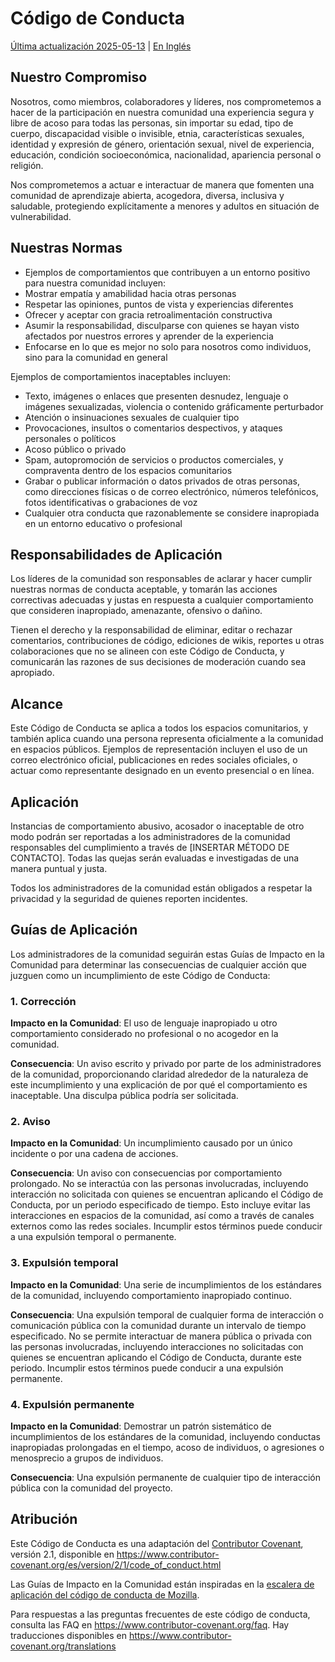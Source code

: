 # Código de Conducta

[Última actualización 2025-05-13][history] | [En Inglés](CODE_OF_CONDUCT.md)

## Nuestro Compromiso

Nosotros, como miembros, colaboradores y líderes, nos comprometemos a hacer de la participación en nuestra comunidad una experiencia segura y libre de acoso para todas las personas, sin importar su edad, tipo de cuerpo, discapacidad visible o invisible, etnia, características sexuales, identidad y expresión de género, orientación sexual, nivel de experiencia, educación, condición socioeconómica, nacionalidad, apariencia personal o religión.

Nos comprometemos a actuar e interactuar de manera que fomenten una comunidad de aprendizaje abierta, acogedora, diversa, inclusiva y saludable, protegiendo explícitamente a menores y adultos en situación de vulnerabilidad.

## Nuestras Normas

* Ejemplos de comportamientos que contribuyen a un entorno positivo para nuestra comunidad incluyen:
* Mostrar empatía y amabilidad hacia otras personas
* Respetar las opiniones, puntos de vista y experiencias diferentes
* Ofrecer y aceptar con gracia retroalimentación constructiva
* Asumir la responsabilidad, disculparse con quienes se hayan visto afectados por nuestros errores y aprender de la experiencia
* Enfocarse en lo que es mejor no solo para nosotros como individuos, sino para la comunidad en general

Ejemplos de comportamientos inaceptables incluyen:

* Texto, imágenes o enlaces que presenten desnudez, lenguaje o imágenes sexualizadas, violencia o contenido gráficamente perturbador
* Atención o insinuaciones sexuales de cualquier tipo
* Provocaciones, insultos o comentarios despectivos, y ataques personales o políticos
* Acoso público o privado
* Spam, autopromoción de servicios o productos comerciales, y compraventa dentro de los espacios comunitarios
* Grabar o publicar información o datos privados de otras personas, como direcciones físicas o de correo electrónico, números telefónicos, fotos identificativas o grabaciones de voz
* Cualquier otra conducta que razonablemente se considere inapropiada en un entorno educativo o profesional

## Responsabilidades de Aplicación

Los líderes de la comunidad son responsables de aclarar y hacer cumplir nuestras normas de conducta aceptable, y tomarán las acciones correctivas adecuadas y justas en respuesta a cualquier comportamiento que consideren inapropiado, amenazante, ofensivo o dañino.

Tienen el derecho y la responsabilidad de eliminar, editar o rechazar comentarios, contribuciones de código, ediciones de wikis, reportes u otras colaboraciones que no se alineen con este Código de Conducta, y comunicarán las razones de sus decisiones de moderación cuando sea apropiado.

## Alcance

Este Código de Conducta se aplica a todos los espacios comunitarios, y también aplica cuando una persona representa oficialmente a la comunidad en espacios públicos. Ejemplos de representación incluyen el uso de un correo electrónico oficial, publicaciones en redes sociales oficiales, o actuar como representante designado en un evento presencial o en línea.

## Aplicación

Instancias de comportamiento abusivo, acosador o inaceptable de otro modo podrán ser reportadas a los administradores de la comunidad responsables del cumplimiento a través de [INSERTAR MÉTODO DE CONTACTO]. Todas las quejas serán evaluadas e investigadas de una manera puntual y justa.

Todos los administradores de la comunidad están obligados a respetar la privacidad y la seguridad de quienes reporten incidentes.

## Guías de Aplicación

Los administradores de la comunidad seguirán estas Guías de Impacto en la Comunidad para determinar las consecuencias de cualquier acción que juzguen como un incumplimiento de este Código de Conducta:

### 1. Corrección

**Impacto en la Comunidad**: El uso de lenguaje inapropiado u otro comportamiento considerado no profesional o no acogedor en la comunidad.

**Consecuencia**: Un aviso escrito y privado por parte de los administradores de la comunidad, proporcionando claridad alrededor de la naturaleza de este incumplimiento y una explicación de por qué el comportamiento es inaceptable. Una disculpa pública podría ser solicitada.

### 2. Aviso

**Impacto en la Comunidad**: Un incumplimiento causado por un único incidente o por una cadena de acciones.

**Consecuencia**: Un aviso con consecuencias por comportamiento prolongado. No se interactúa con las personas involucradas, incluyendo interacción no solicitada con quienes se encuentran aplicando el Código de Conducta, por un periodo especificado de tiempo. Esto incluye evitar las interacciones en espacios de la comunidad, así como a través de canales externos como las redes sociales. Incumplir estos términos puede conducir a una expulsión temporal o permanente.

### 3. Expulsión temporal

**Impacto en la Comunidad**: Una serie de incumplimientos de los estándares de la comunidad, incluyendo comportamiento inapropiado continuo.

**Consecuencia**: Una expulsión temporal de cualquier forma de interacción o comunicación pública con la comunidad durante un intervalo de tiempo especificado. No se permite interactuar de manera pública o privada con las personas involucradas, incluyendo interacciones no solicitadas con quienes se encuentran aplicando el Código de Conducta, durante este periodo. Incumplir estos términos puede conducir a una expulsión permanente.

### 4. Expulsión permanente

**Impacto en la Comunidad**: Demostrar un patrón sistemático de incumplimientos de los estándares de la comunidad, incluyendo conductas inapropiadas prolongadas en el tiempo, acoso de individuos, o agresiones o menosprecio a grupos de individuos.

**Consecuencia**: Una expulsión permanente de cualquier tipo de interacción pública con la comunidad del proyecto.

## Atribución

Este Código de Conducta es una adaptación del [Contributor Covenant][homepage], versión 2.1,
disponible en https://www.contributor-covenant.org/es/version/2/1/code_of_conduct.html

Las Guías de Impacto en la Comunidad están inspiradas en la [escalera de aplicación del código de conducta de Mozilla](https://github.com/mozilla/diversity).

[homepage]: https://www.contributor-covenant.org

Para respuestas a las preguntas frecuentes de este código de conducta, consulta las FAQ en
https://www.contributor-covenant.org/faq. Hay traducciones disponibles en https://www.contributor-covenant.org/translations

[history]: https://github.com/Endless-Game-Making/.github/commits/main/CODE_OF_CONDUCT.es.md
